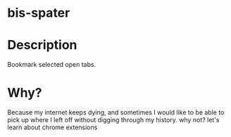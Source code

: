 # bis-spater 
# Description
Bookmark selected open tabs.
# Why?
Because my internet keeps dying, and sometimes I would like to be able to pick up where I left off without digging through my history. 
why not? 
let's learn about chrome extensions
